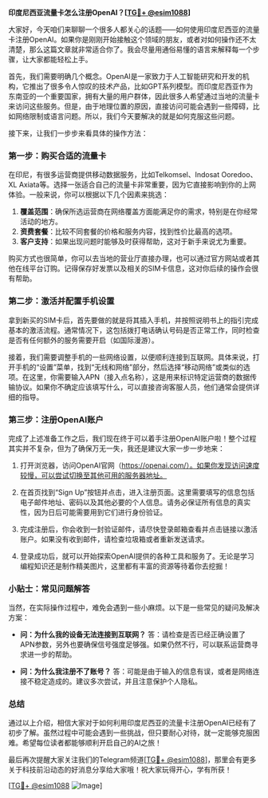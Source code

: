 **印度尼西亚流量卡怎么注册OpenAI？[[TG💪+ @esim1088](https://t.me/s/esim1088)]**

大家好，今天咱们来聊聊一个很多人都关心的话题——如何使用印度尼西亚的流量卡注册OpenAI。如果你是刚刚开始接触这个领域的朋友，或者对如何操作还不太清楚，那么这篇文章就非常适合你了。我会尽量用通俗易懂的语言来解释每一个步骤，让大家都能轻松上手。

首先，我们需要明确几个概念。OpenAI是一家致力于人工智能研究和开发的机构，它推出了很多令人惊叹的技术产品，比如GPT系列模型。而印度尼西亚作为东南亚的一个重要国家，拥有大量的用户群体，因此很多人希望通过当地的流量卡来访问这些服务。但是，由于地理位置的原因，直接访问可能会遇到一些障碍，比如网络限制或语言问题。所以，我们今天要解决的就是如何克服这些问题。

接下来，让我们一步步来看具体的操作方法：

### 第一步：购买合适的流量卡

在印尼，有很多运营商提供移动数据服务，比如Telkomsel、Indosat Ooredoo、XL Axiata等。选择一张适合自己的流量卡非常重要，因为它直接影响到你的上网体验。一般来说，你可以根据以下几个因素来挑选：

1. **覆盖范围**：确保所选运营商在网络覆盖方面能满足你的需求，特别是在你经常活动的地方。
2. **资费套餐**：比较不同套餐的价格和服务内容，找到性价比最高的选项。
3. **客户支持**：如果出现问题时能够及时获得帮助，这对于新手来说尤为重要。

购买方式也很简单，你可以去当地的营业厅直接办理，也可以通过官方网站或者其他在线平台订购。记得保存好发票以及相关的SIM卡信息，这对你后续的操作会很有帮助。

### 第二步：激活并配置手机设置

拿到新买的SIM卡后，首先要做的就是将其插入手机，并按照说明书上的指引完成基本的激活流程。通常情况下，这包括拨打电话确认号码是否正常工作，同时检查是否有任何额外的服务需要开启（如国际漫游）。

接着，我们需要调整手机的一些网络设置，以便顺利连接到互联网。具体来说，打开手机的“设置”菜单，找到“无线和网络”部分，然后选择“移动网络”或类似的选项。在这里，你需要输入APN（接入点名称），这是用来标识特定运营商的数据传输协议。如果你不确定应该填写什么，可以直接咨询客服人员，他们通常会提供详细的指导。

### 第三步：注册OpenAI账户

完成了上述准备工作之后，我们现在终于可以着手注册OpenAI账户啦！整个过程其实并不复杂，但为了确保万无一失，我还是建议大家一步一步地来：

1. 打开浏览器，访问OpenAI官网（https://openai.com/）。如果你发现访问速度较慢，可以尝试切换至其他可用的服务器地址。
   
2. 在首页找到“Sign Up”按钮并点击，进入注册页面。这里需要填写的信息包括电子邮件地址、密码以及其他必要的个人信息。请务必保证所有信息的真实性，因为日后可能需要用到它们进行身份验证。

3. 完成注册后，你会收到一封验证邮件，请尽快登录邮箱查看并点击链接以激活账户。如果没有收到邮件，请检查垃圾箱或者重新发送请求。

4. 登录成功后，就可以开始探索OpenAI提供的各种工具和服务了。无论是学习编程知识还是制作精美图片，这里都有丰富的资源等待着你去挖掘！

### 小贴士：常见问题解答

当然，在实际操作过程中，难免会遇到一些小麻烦。以下是一些常见的疑问及解决方案：

- **问：为什么我的设备无法连接到互联网？**
  答：请检查是否已经正确设置了APN参数，另外也要确保信号强度足够强。如果仍然不行，可以联系运营商寻求进一步的帮助。

- **问：为什么我注册不了账号？**
  答：可能是由于输入的信息有误，或者是网络连接不稳定造成的。建议多次尝试，并且注意保护个人隐私。

### 总结

通过以上介绍，相信大家对于如何利用印度尼西亚的流量卡注册OpenAI已经有了初步了解。虽然过程中可能会遇到一些挑战，但只要耐心对待，就一定能够克服困难。希望每位读者都能够顺利开启自己的AI之旅！

最后再次提醒大家关注我们的Telegram频道[[TG💪+ @esim1088](https://t.me/s/esim1088)]，那里会有更多关于科技前沿动态的好消息分享给大家哦！祝大家玩得开心，学有所获！

[[TG💪+ @esim1088](https://t.me/s/esim1088) ![Image](https://i.postimg.cc/4NQfJmqS/Snipaste-2025-05-13-00-14-12.png)]